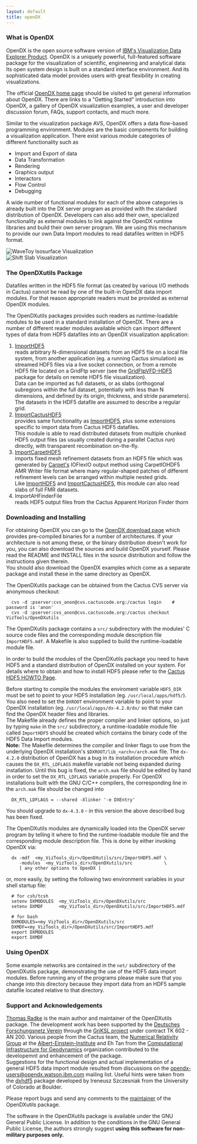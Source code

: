 ```yaml
---
layout: default
title: openDX
---
```

### What is OpenDX

OpenDX is the open source software version of [IBM's Visualization Data
Explorer Product](http://www.ibm.com/dx). OpenDX is a uniquely powerful,
full-featured software package for the visualization of scientific,
engineering and analytical data: Its open system design is built on a
standard interface environment. And its sophisticated data model
provides users with great flexibility in creating visualizations.

The official [OpenDX home page](http://www.opendx.org) should be visited
to get general information about OpenDX. There are links to a "Getting
Started" introduction into OpenDX, a gallery of OpenDX visualization
examples, a user and developer discussion forum, FAQs, support contacts,
and much more.

Similar to the visualization package AVS, OpenDX offers a data
flow-based programming environment. Modules are the basic components for
building a visualization application. There exist various module
categories of different functionality such as

-   Import and Export of data
-   Data Transformation
-   Rendering
-   Graphics output
-   Interactors
-   Flow Control
-   Debugging

A wide number of functional modules for each of the above categories is
already built into the DX server program as provided with the standard
distribution of OpenDX. Developers can also add their own, specialized
functionality as external modules to link against the OpenDX runtime
libraries and build their own server program. We are using this
mechanism to provide our own Data Import modules to read datafiles
written in HDF5 format.

![WaveToy Isosurface Visualization](openDX_wavetoy.gif)  
![Shift Slab Visualization](openDX_shift.gif)

### The OpenDXutils Package

Datafiles written in the HDF5 file format (as created by various I/O
methods in Cactus) cannot be read by one of the built-in OpenDX data
import modules. For that reason appropriate readers must be provided as
external OpenDX modules.

The OpenDXutils packages provides such readers as runtime-loadable
modules to be used in a standard installation of OpenDX. There are a
number of different reader modules available which can import different
types of data from HDF5 datafiles into an OpenDX visualization
application:

1.  [ImportHDF5](../Visualization/ImportHDF5)  
    reads arbitrary N-dimensional datasets from an HDF5 file on a local
    file system, from another application (eg. a running Cactus
    simulation) as streamed HDF5 files via a live socket connection, or
    from a remote HDF5 file located on a GridFtp server (see the
    [GridFtpVFD-HDF5](../Visualization/GridFtpVFD-HDF5) package for
    details on remote HDF5 file visualization).  
    Data can be imported as full datasets, or as slabs (orthogonal
    subregions within the full dataset, potentially with less than N
    dimensions, and defined by its origin, thickness, and stride
    parameters). The datasets in the HDF5 datafile are assumed to
    describe a regular grid.
2.  [ImportCactusHDF5](../Visualization/ImportCactusHDF5)  
    provides same functionality as
    [ImportHDF5](../Visualization/ImportHDF5), plus some extensions
    specific to import data from Cactus HDF5 datafiles.  
    This module is able to read distributed datasets from multiple
    chunked HDF5 output files (as usually created during a parallel
    Cactus run) directly, with transparent recombination on-the-fly.
3.  [ImportCarpetHDF5](../Visualization/ImportCarpetHDF5)  
    imports fixed mesh refinement datasets from an HDF5 file which was
    generated by [Carpet's](http://www.carpetcode.org/) IOFlexIO output
    method using CarpetIOHDF5 AMR Writer file format where many
    regular-shaped patches of different refinement levels can be
    arranged within multiple nested grids.  
    Like [ImportHDF5](../Visualization/ImportHDF5) and
    [ImportCactusHDF5](ImportCactusHDF5), this module can also read
    slabs of full FMR datasets.
4.  ImportAHFinderFile  
    reads HDF5 output files from the Cactus Apparent Horizon Finder
    thorn

### Downloading and Installing

For obtaining OpenDX you can go to the [OpenDX download
page](http://www.opendx.org/download.html) which provides pre-compiled
binaries for a number of architectures. If your architecture is not
among these, or the binary distribution doesn't work for you, you can
also download the sources and build OpenDX yourself. Please read the
README and INSTALL files in the source distribution and follow the
instructions given therein.  
You should also download the OpenDX examples which come as a separate
package and install these in the same directory as OpenDX.

The OpenDXutils package can be obtained from the Cactus CVS server via
anonymous checkout:

      cvs -d :pserver:cvs_anon@cvs.cactuscode.org:/cactus login    # password is 'anon'
      cvs -d :pserver:cvs_anon@cvs.cactuscode.org:/cactus checkout VizTools/OpenDXutils

The OpenDXutils package contains a `src/` subdirectory with the modules'
C source code files and the corresponding module description file
`ImportHDF5.mdf`. A Makefile is also supplied to build the
runtime-loadable module file.

In order to build the modules of the OpenDXutils package you need to
have HDF5 and a standard distribution of OpenDX installed on your
system. For details where to obtain and how to install HDF5 please refer
to the [Cactus HDF5 HOWTO Page](../Documentation/hdf5HowTo.txt).

Before starting to compile the modules the enviroment variable
`HDF5_DIR` must be set to point to your HDF5 installation (eg.
`/usr/local/apps/hdf5/`). You also need to set the `DXROOT` environment
variable to point to your OpenDX installation (eg.
`/usr/local/apps/dx-4.2.0/dx/` so that make can find the OpenDX header
files and libraries.  
The Makefile already defines the proper compiler and linker options, so
just by typing `make` in the `src/` subdirectory, a runtime-loadable
module file called `ImportHDF5` should be created which contains the
binary code of the HDF5 Data Import modules.  
**Note:** The Makefile determines the compiler and linker flags to use
from the underlying OpenDX installation's `$DXROOT/lib_<arch>/arch.mak`
file. The `dx-4.2.0` distribution of OpenDX has a bug in its
installation procedure which causes the `DX_RTL_LDFLAGS` makefile
variable not being expanded during installation. Until this bug is
fixed, the `arch.mak` file should be edited by hand in order to set the
`DX_RTL_LDFLAGS` variable properly. For OpenDX installations built with
the GNU C/C++ compilers, the corresponding line in the `arch.mak` file
should be changed into

      DX_RTL_LDFLAGS = --shared -Xlinker '-e DXEntry'

You should upgrade to `dx-4.3.0` - in this version the above described
bug has been fixed.

The OpenDXutils modules are dynamically loaded into the OpenDX server
program by telling it where to find the runtime-loadable module file and
the corresponding module description file. This is done by either
invoking OpenDX via:


      dx -mdf  <my_VizTools_dir>/OpenDXutils/src/ImportHDF5.mdf \
         -modules  <my_VizTools_dir>/OpenDXutils/src            \
         [ any other options to OpenDX ]

or, more easily, by setting the following two environment variables in
your shell startup file:

      # for csh/tcsh
      setenv DXMODULES  <my_VizTools_dir>/OpenDXutils/src
      setenv DXMDF      <my_VizTools_dir>/OpenDXutils/src/ImportHDF5.mdf

      # for bash
      DXMODULES=<my_VizTools_dir>/OpenDXutils/src
      DXMDF=<my_VizTools_dir>/OpenDXutils/src/ImportHDF5.mdf
      export DXMODULES
      export DXMDF

### Using OpenDX

Some example networks are contained in the `net/` subdirectory of the
OpenDXutils package, demonstrating the use of the HDF5 data import
modules. Before running any of the programs please make sure that you
change into this directory because they import data from an HDF5 sample
datafile located relative to that directory.

### Support and Acknowledgements

[Thomas Radke](http://www.aei.mpg.de/~tradke) is the main author and
maintainer of the OpenDXutils package. The development work has been
supported by the [Deutsches Forschungsnetz Verein](http://www.dfn.de)
through the [GriKSL project](http://www.griksl.org) under contract TK
602 - AN 200. Various people from the Cactus team, the [Numerical
Relativity Group](http://jean-luc.aei.mpg.de) at the
[Albert-Einstein-Institute](http://www.aei.mpg.de) and Eh Tan from the
[Computational Infrastructure for
Geodynamics](http://www.geodynamics.org) organization contributed to the
developemnt and enhancement of the package.  
Suggestions for the functional design and actual implementation of a
general HDF5 data import module resulted from discussions on the
<opendx-users@opendx.watson.ibm.com> mailing list. Useful hints were
taken from the [dxhdf5](http://www-beams.colorado.edu/dxhdf5) package
developed by Ireneusz Szczesniak from the University of Colorado at
Boulder.

Please report bugs and send any comments to the
[maintainer](mailto:tradke@aei.mpg.de) of the OpenDXutils package.

The software in the OpenDXutils package is available under the GNU
General Public License. In addition to the conditions in the GNU General
Public License, the authors strongly suggest **using this software for
non-military purposes only.**
